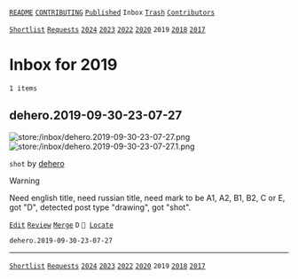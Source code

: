 [`README`](../../README.md) [`CONTRIBUTING`](../../CONTRIBUTING.md) [`Published`](../published/index.md) `Inbox` [`Trash`](../trash/index.md) [`Contributors`](../contributors.md)

[`Shortlist`](shortlist.md) [`Requests`](requests.md) [`2024`](index.md) [`2023`](2023.md) [`2022`](2022.md) [`2020`](2020.md) `2019` [`2018`](2018.md) [`2017`](2017.md)

# Inbox for 2019

`1 items`

## <span id="dehero.2019-09-30-23-07-27">dehero.2019-09-30-23-07-27</span>

![store:/inbox/dehero.2019-09-30-23-07-27.png](../../assets/previews/inbox/dehero.2019-09-30-23-07-27.avif "dehero.2019-09-30-23-07-27")
![store:/inbox/dehero.2019-09-30-23-07-27.1.png](../../assets/previews/inbox/dehero.2019-09-30-23-07-27.1.avif "dehero.2019-09-30-23-07-27.1")

`shot` by [dehero](../contributors.md#dehero)

> [!WARNING]
> Need english title, need russian title, need mark to be A1, A2, B1, B2, C or E, got "D", detected post type "drawing", got "shot".

[`Edit`](https://github.com/dehero/mwscr/issues/new?labels=editing&amp;template=editing.yml&amp;title=dehero.2019-09-30-23-07-27&amp;postContent=store%3A%2Finbox%2Fdehero.2019-09-30-23-07-27.png%0Astore%3A%2Finbox%2Fdehero.2019-09-30-23-07-27.1.png&amp;postTitle=&amp;postTitleRu=&amp;postAuthor=dehero&amp;postType=shot&amp;postEngine=&amp;postAddon=&amp;postTags=&amp;postLocation=&amp;postMark=D&amp;postViolation=&amp;postTrash=&amp;postRequest=) [`Review`](https://github.com/dehero/mwscr/issues/new?labels=review&amp;template=review.yml&amp;title=dehero.2019-09-30-23-07-27) [`Merge`](https://github.com/dehero/mwscr/issues/new?labels=merging&amp;template=merging.yml&amp;title=dehero.2019-09-30-23-07-27) `D` <code>📍 [Locate](https://github.com/dehero/mwscr/issues/new?labels=location&template=location.yml&title=dehero.2019-09-30-23-07-27)</code>

```
dehero.2019-09-30-23-07-27
```

---

[`Shortlist`](shortlist.md) [`Requests`](requests.md) [`2024`](index.md) [`2023`](2023.md) [`2022`](2022.md) [`2020`](2020.md) `2019` [`2018`](2018.md) [`2017`](2017.md)

